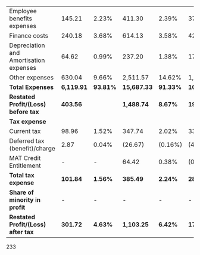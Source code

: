 <table><tr><td>Employee benefits expenses</td><td>145.21</td><td>2.23%</td><td>411.30</td><td>2.39%</td><td>372.51</td><td>3.44%</td><td>253.72</td><td>2.83%</td></tr><tr><td>Finance costs</td><td>240.18</td><td>3.68%</td><td>614.13</td><td>3.58%</td><td>429.17</td><td>3.96%</td><td>310.01</td><td>3.46%</td></tr><tr><td>Depreciation and Amortisation expenses</td><td>64.62</td><td>0.99%</td><td>237.20</td><td>1.38%</td><td>178.57</td><td>1.65%</td><td>164.47</td><td>1.84%</td></tr><tr><td>Other expenses</td><td>630.04</td><td>9.66%</td><td>2,511.57</td><td>14.62%</td><td>1,657.30</td><td>15.29%</td><td>1,132.54</td><td>12.65%</td></tr><tr><td><strong>Total Expenses</strong></td><td><strong>6,119.91</strong></td><td><strong>93.81%</strong></td><td><strong>15,687.33</strong></td><td><strong>91.33%</strong></td><td><strong>10,641.79</strong></td><td><strong>98.17%</strong></td><td><strong>8,856.07</strong></td><td><strong>98.89%</strong></td></tr><tr><td><strong>Restated Profit/(Loss) before tax</strong></td><td><strong>403.56</strong></td><td></td><td><strong>1,488.74</strong></td><td><strong>8.67%</strong></td><td><strong>198.78</strong></td><td><strong>1.83%</strong></td><td><strong>99.68</strong></td><td><strong>1.11%</strong></td></tr><tr><td><strong>Tax expense</strong></td><td></td><td></td><td></td><td></td><td></td><td></td><td></td><td></td></tr><tr><td>Current tax</td><td>98.96</td><td>1.52%</td><td>347.74</td><td>2.02%</td><td>33.22</td><td>0.31%</td><td>13.33</td><td>0.15%</td></tr><tr><td>Deferred tax (benefit)/charge</td><td>2.87</td><td>0.04%</td><td>(26.67)</td><td>(0.16%)</td><td>(4.81)</td><td>(0.04%)</td><td>(3.97)</td><td>(0.04%)</td></tr><tr><td>MAT Credit Entitlement</td><td>-</td><td>-</td><td>64.42</td><td>0.38%</td><td>(0.07)</td><td>(0.00%)</td><td>-</td><td>-</td></tr><tr><td><strong>Total tax expense</strong></td><td><strong>101.84</strong></td><td><strong>1.56%</strong></td><td><strong>385.49</strong></td><td><strong>2.24%</strong></td><td><strong>28.35</strong></td><td><strong>0.26%</strong></td><td><strong>9.36</strong></td><td><strong>0.10%</strong></td></tr><tr><td><strong>Share of minority in profit</strong></td><td>-</td><td>-</td><td>-</td><td>-</td><td>-</td><td>-</td><td>-</td><td>-</td></tr><tr><td><strong>Restated Profit/(Loss) after tax</strong></td><td><strong>301.72</strong></td><td><strong>4.63%</strong></td><td><strong>1,103.25</strong></td><td><strong>6.42%</strong></td><td><strong>170.43</strong></td><td><strong>1.57%</strong></td><td><strong>90.31</strong></td><td><strong>1.01%</strong></td></tr></table>

233